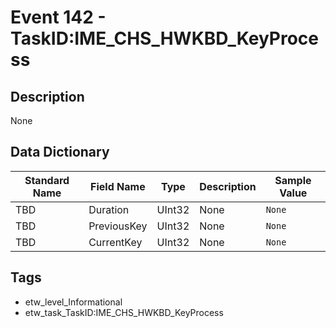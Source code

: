 # Event 142 - TaskID:IME_CHS_HWKBD_KeyProcess

## Description
None

## Data Dictionary
|Standard Name|Field Name|Type|Description|Sample Value|
|---|---|---|---|---|
|TBD|Duration|UInt32|None|`None`|
|TBD|PreviousKey|UInt32|None|`None`|
|TBD|CurrentKey|UInt32|None|`None`|

## Tags
* etw_level_Informational
* etw_task_TaskID:IME_CHS_HWKBD_KeyProcess